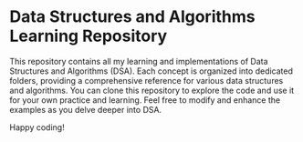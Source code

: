 # Data Structures and Algorithms Learning Repository

This repository contains all my learning and implementations of Data Structures and Algorithms (DSA). Each concept is organized into dedicated folders, providing a comprehensive reference for various data structures and algorithms. You can clone this repository to explore the code and use it for your own practice and learning. Feel free to modify and enhance the examples as you delve deeper into DSA.

Happy coding!
